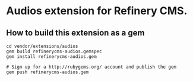 # Audios extension for Refinery CMS.

## How to build this extension as a gem

    cd vendor/extensions/audios
    gem build refinerycms-audios.gemspec
    gem install refinerycms-audios.gem

    # Sign up for a http://rubygems.org/ account and publish the gem
    gem push refinerycms-audios.gem